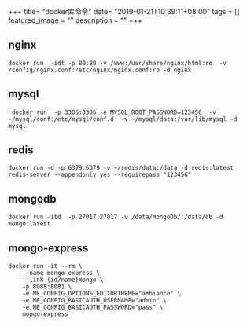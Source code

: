 +++
title= "docker库命令"
date= "2019-01-21T10:39:11+08:00"
tags = []
featured_image = ""
description = ""
+++


## nginx
```
docker run  -idt -p 80:80 -v /www:/usr/share/nginx/html:ro  -v /config/nginx.conf:/etc/nginx/nginx.conf:ro -d nginx
```

## mysql
```
 docker run  -p 3306:3306 -e MYSQL_ROOT_PASSWORD=123456  -v ~/mysql/conf:/etc/mysql/conf.d  -v ~/mysql/data:/var/lib/mysql -d mysql
```

## redis
```
docker run -d -p 6379:6379 -v ~/redis/data:/data -d redis:latest redis-server --appendonly yes --requirepass "123456"
```

## mongodb
```
docker run -itd  -p 27017:27017 -v /data/mongoDb/:/data/db -d mongo:latest
```

## mongo-express
```
docker run -it --rm \
	--name mongo-express \
	--link {id/name}mongo \
	-p 8088:8081 \
	-e ME_CONFIG_OPTIONS_EDITORTHEME="ambiance" \
	-e ME_CONFIG_BASICAUTH_USERNAME="admin" \
	-e ME_CONFIG_BASICAUTH_PASSWORD="pass" \
	mongo-express
```